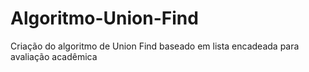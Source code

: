 # Algoritmo-Union-Find
 Criação do algoritmo de Union Find baseado em lista encadeada para avaliação acadêmica
